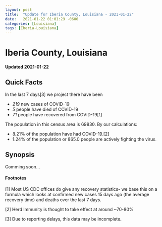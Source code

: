 ```yaml
---
layout: post
title:  "Update for Iberia County, Louisiana - 2021-01-22"
date:   2021-01-22 01:01:29 -0600
categories: [Louisiana]
tags: [Iberia-Louisiana]
---
```


# Iberia County, Louisiana
#### Updated 2021-01-22

## Quick Facts

In the last 7 days[3] we project there have been
- *219* new cases of COVID-19
- *5* people have died of COVID-19
- *71* people have recovered from COVID-19[1]

The population in this census area is 69830. By our calculations:
- 8.21% of the population have had COVID-19.[2]
- 1.24% of the population or 865.0 people are actively fighting the virus.

## Synopsis

Comming soon...


#### Footnotes

[1] Most US CDC offices do give any recovery statistics- we base this on a formula which looks at confirmed new cases
15 days ago (the average recovery time) and deaths over the last 7 days.

[2] Herd Immunity is thought to take effect at around ~70-80%

[3] Due to reporting delays, this data may be incomplete.
 
    